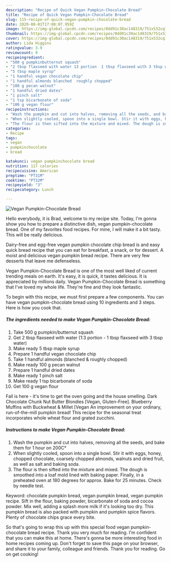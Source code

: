 ```yaml
---
description: "Recipe of Quick Vegan Pumpkin-Chocolate Bread"
title: "Recipe of Quick Vegan Pumpkin-Chocolate Bread"
slug: 115-recipe-of-quick-vegan-pumpkin-chocolate-bread
date: 2020-08-01T17:08:07.959Z
image: https://img-global.cpcdn.com/recipes/0dd91c30ac148319/751x532cq70/vegan-pumpkin-chocolate-bread-recipe-main-photo.jpg
thumbnail: https://img-global.cpcdn.com/recipes/0dd91c30ac148319/751x532cq70/vegan-pumpkin-chocolate-bread-recipe-main-photo.jpg
cover: https://img-global.cpcdn.com/recipes/0dd91c30ac148319/751x532cq70/vegan-pumpkin-chocolate-bread-recipe-main-photo.jpg
author: Lida Higgins
ratingvalue: 3.9
reviewcount: 9
recipeingredient:
- "500 g pumpkinbutternut squash"
- "2 tbsp flaxseed with water 13 portion  1 tbsp flaxseed with 3 tbsp water"
- "5 tbsp maple syrup"
- "1 handful vegan chocolate chip"
- "1 handful almonds blanched  roughly chopped"
- "100 g pecan walnut"
- "1 handful dried dates"
- "1 pinch salt"
- "1 tsp bicarbonate of soda"
- "100 g vegan flour"
recipeinstructions:
- "Wash the pumpkin and cut into halves, removing all the seeds, and bake them for 1 hour on 200C°"
- "When slightly cooled, spoon into a single bowl. Stir it with eggs, honey, chopped chocolate, coarsely chopped almonds, walnuts and dried fruit, as well as salt and baking soda."
- "The flour is then sifted into the mixture and mixed. The dough is smoothed into a loaf mold lined with baking paper. Finally, in a preheated oven at 180 degrees for approx. Bake for 25 minutes. Check by needle test."
categories:
- Recipe
tags:
- vegan
- pumpkinchocolate
- bread

katakunci: vegan pumpkinchocolate bread 
nutrition: 117 calories
recipecuisine: American
preptime: "PT31M"
cooktime: "PT32M"
recipeyield: "3"
recipecategory: Lunch

---
```



![Vegan Pumpkin-Chocolate Bread](https://img-global.cpcdn.com/recipes/0dd91c30ac148319/751x532cq70/vegan-pumpkin-chocolate-bread-recipe-main-photo.jpg)

Hello everybody, it is Brad, welcome to my recipe site. Today, I'm gonna show you how to prepare a distinctive dish, vegan pumpkin-chocolate bread. One of my favorites food recipes. For mine, I will make it a bit tasty. This will be really delicious.

Dairy-free and egg-free vegan pumpkin chocolate chip bread is and easy quick bread recipe that you can eat for breakfast, a snack, or for dessert. A moist and delicious vegan pumpkin bread recipe. There are very few desserts that leave me defenseless.

Vegan Pumpkin-Chocolate Bread is one of the most well liked of current trending meals on earth. It's easy, it is quick, it tastes delicious. It is appreciated by millions daily. Vegan Pumpkin-Chocolate Bread is something that I've loved my whole life. They're fine and they look fantastic.


To begin with this recipe, we must first prepare a few components. You can have vegan pumpkin-chocolate bread using 10 ingredients and 3 steps. Here is how you cook that.

<!--inarticleads1-->

##### The ingredients needed to make Vegan Pumpkin-Chocolate Bread:

1. Take 500 g pumpkin/butternut squash
1. Get 2 tbsp flaxseed with water (1:3 portion - 1 tbsp flaxseed with 3 tbsp water)
1. Make ready 5 tbsp maple syrup
1. Prepare 1 handful vegan chocolate chip
1. Take 1 handful almonds (blanched &amp; roughly chopped)
1. Make ready 100 g pecan walnut
1. Prepare 1 handful dried dates
1. Make ready 1 pinch salt
1. Make ready 1 tsp bicarbonate of soda
1. Get 100 g vegan flour


Fall is here - it&#39;s time to get the oven going and the house smelling. Dark Chocolate Chunk Nut Butter Blondies [Vegan, Gluten-Free]. Blueberry Muffins with Buckwheat &amp; Millet [Vegan An improvement on your ordinary, run-of-the-mill pumpkin bread! This recipe for the seasonal treat incorporates whole wheat flour and grated zucchini. 

<!--inarticleads2-->

##### Instructions to make Vegan Pumpkin-Chocolate Bread:

1. Wash the pumpkin and cut into halves, removing all the seeds, and bake them for 1 hour on 200C°
1. When slightly cooled, spoon into a single bowl. Stir it with eggs, honey, chopped chocolate, coarsely chopped almonds, walnuts and dried fruit, as well as salt and baking soda.
1. The flour is then sifted into the mixture and mixed. The dough is smoothed into a loaf mold lined with baking paper. Finally, in a preheated oven at 180 degrees for approx. Bake for 25 minutes. Check by needle test.


Keyword: chocolate pumpkin bread, vegan pumpkin bread, vegan pumpkin recipe. Sift in the flour, baking powder, bicarbonate of soda and cocoa powder. Mix well, adding a splash more milk if it&#39;s looking too dry. This pumpkin bread is also packed with pumpkin and pumpkin spice flavors. Plenty of chocolate chips grace every bite. 

So that's going to wrap this up with this special food vegan pumpkin-chocolate bread recipe. Thank you very much for reading. I'm confident that you can make this at home. There's gonna be more interesting food in home recipes coming up. Don't forget to save this page on your browser, and share it to your family, colleague and friends. Thank you for reading. Go on get cooking!

